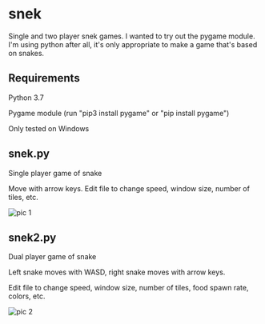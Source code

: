 # snek
Single and two player snek games. I wanted to try out the pygame module. I'm using python after all, it's only appropriate to make a game that's based on snakes.

## Requirements
Python 3.7

Pygame module (run "pip3 install pygame" or "pip install pygame")

Only tested on Windows

## snek.py
Single player game of snake

Move with arrow keys. Edit file to change speed, window size, number of tiles, etc.

![pic 1](https://i.gyazo.com/a5aea28cfab05bf86bb0b8af1fe373cf.png)

## snek2.py
Dual player game of snake

Left snake moves with WASD, right snake moves with arrow keys.

Edit file to change speed, window size, number of tiles, food spawn rate, colors, etc.

![pic 2](https://i.gyazo.com/690c1e7f98f081e96d00e67dd7e9f5ba.png)
